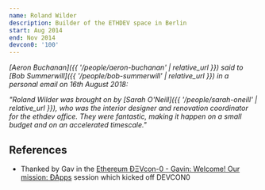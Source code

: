 ```yaml
---
name: Roland Wilder
description: Builder of the ETHDEV space in Berlin
start: Aug 2014
end: Nov 2014
devcon0: '100'
---
```


*[Aeron Buchanan]({{ '/people/aeron-buchanan' | relative_url }}) said to [Bob Summerwill]({{ '/people/bob-summerwill' | relative_url }}) in a personal email on 16th August 2018:*

*"Roland Wilder was brought on by [Sarah O'Neill]({{ '/people/sarah-oneill' | relative_url }}), who was the interior designer and renovation coordinator for the ethdev office. They were fantastic, making it happen on a small budget and on an accelerated timescale."*


## References



- Thanked by Gav in the [Ethereum ÐΞVcon-0 - Gavin: Welcome! Our mission: ÐApps](https://www.youtube.com/watch?v=_BvvUlKDqp0&t=100s) session which kicked off DEVCON0